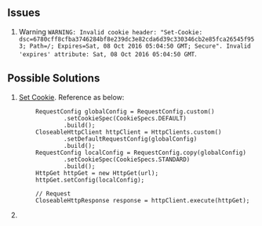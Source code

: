 ## Issues 
1. Warning `WARNING: Invalid cookie header: "Set-Cookie: dsc=6780cff8cfba3746284bf8e239dc3e82cda6d39c330346cb2e85fca26545f953; Path=/; Expires=Sat, 08 Oct 2016 05:04:50 GMT; Secure". Invalid 'expires' attribute: Sat, 08 Oct 2016 05:04:50 GMT`.

## Possible Solutions
1. [Set Cookie](http://stackoverflow.com/questions/13302245/getting-set-cookie-header). Reference as below: 
```
        RequestConfig globalConfig = RequestConfig.custom()
                .setCookieSpec(CookieSpecs.DEFAULT)
                .build();
        CloseableHttpClient httpClient = HttpClients.custom()
                .setDefaultRequestConfig(globalConfig)
                .build();
        RequestConfig localConfig = RequestConfig.copy(globalConfig)
                .setCookieSpec(CookieSpecs.STANDARD)
                .build();
        HttpGet httpGet = new HttpGet(url);
        httpGet.setConfig(localConfig); 

        // Request
        CloseableHttpResponse response = httpClient.execute(httpGet);
```
2. 

